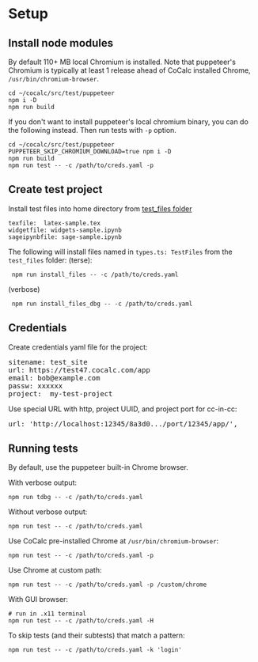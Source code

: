# Setup

## Install node modules

By default 110+ MB local Chromium is installed. Note that puppeteer's Chromium is typically at least 1 release ahead of CoCalc installed Chrome, `/usr/bin/chromium-browser`.

```
cd ~/cocalc/src/test/puppeteer
npm i -D
npm run build
```

If you don't want to install puppeteer's local chromium binary, you can do the following instead.
Then run tests with `-p` option.

```
cd ~/cocalc/src/test/puppeteer
PUPPETEER_SKIP_CHROMIUM_DOWNLOAD=true npm i -D
npm run build
npm run test -- -c /path/to/creds.yaml -p
```


## Create test project

Install test files into home directory from [test_files folder](https://cocalc.com/projects/77a92d07-c122-4577-9c4c-c051379cacfe/files/CCTEST/TEST_FILES/?session=default)

```
texfile:  latex-sample.tex
widgetfile: widgets-sample.ipynb
sageipynbfile: sage-sample.ipynb
```

The following will install files named in `types.ts: TestFiles` from the `test_files` folder:
(terse):
```
 npm run install_files -- -c /path/to/creds.yaml
```
(verbose)
```
 npm run install_files_dbg -- -c /path/to/creds.yaml
```

## Credentials

Create credentials yaml file for the project:

<pre>
sitename: test_site
url: https://test47.cocalc.com/app
email: bob@example.com
passw: xxxxxx
project:  my-test-project
</pre>

Use special URL with http, project UUID, and project port for cc-in-cc:
<pre>
url: 'http://localhost:12345/8a3d0.../port/12345/app/',
</pre>

## Running tests

By default, use the puppeteer built-in Chrome browser.

With verbose output:
```
npm run tdbg -- -c /path/to/creds.yaml
```

Without verbose output:
```
npm run test -- -c /path/to/creds.yaml
```

Use CoCalc pre-installed Chrome at `/usr/bin/chromium-browser`:
```
npm run test -- -c /path/to/creds.yaml -p
```

Use Chrome at custom path:
```
npm run test -- -c /path/to/creds.yaml -p /custom/chrome
```

With GUI browser:
```
# run in .x11 terminal
npm run test -- -c /path/to/creds.yaml -H
```

To skip tests (and their subtests) that match a pattern:
```
npm run test -- -c /path/to/creds.yaml -k 'login'
```



